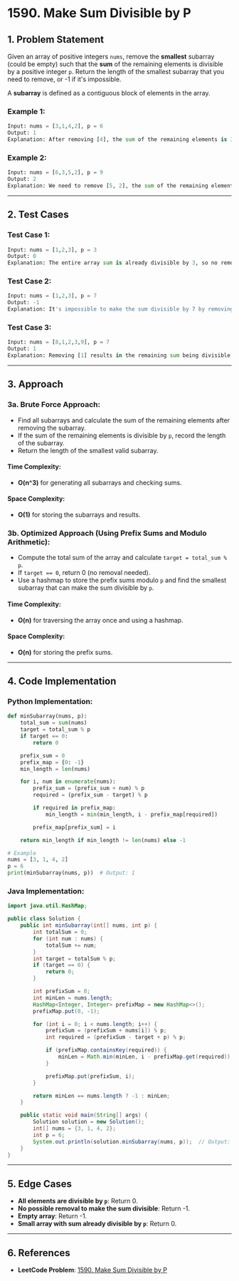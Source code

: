 # 1590. Make Sum Divisible by P

## 1. Problem Statement

Given an array of positive integers `nums`, remove the **smallest** subarray (could be empty) such that the **sum** of the remaining elements is divisible by a positive integer `p`. Return the length of the smallest subarray that you need to remove, or -1 if it's impossible.

A **subarray** is defined as a contiguous block of elements in the array.

### Example 1:
```python
Input: nums = [3,1,4,2], p = 6
Output: 1
Explanation: After removing [4], the sum of the remaining elements is 3 + 1 + 2 = 6, which is divisible by 6.
```

### Example 2:
```python
Input: nums = [6,3,5,2], p = 9
Output: 2
Explanation: We need to remove [5, 2], the sum of the remaining elements is 6 + 3 = 9, which is divisible by 9.
```

---

## 2. Test Cases

### Test Case 1:
```python
Input: nums = [1,2,3], p = 3
Output: 0
Explanation: The entire array sum is already divisible by 3, so no removal is needed.
```

### Test Case 2:
```python
Input: nums = [1,2,3], p = 7
Output: -1
Explanation: It's impossible to make the sum divisible by 7 by removing any subarray.
```

### Test Case 3:
```python
Input: nums = [8,1,2,3,9], p = 7
Output: 1
Explanation: Removing [1] results in the remaining sum being divisible by 7.
```

---

## 3. Approach

### 3a. Brute Force Approach:
- Find all subarrays and calculate the sum of the remaining elements after removing the subarray.
- If the sum of the remaining elements is divisible by `p`, record the length of the subarray.
- Return the length of the smallest valid subarray.

#### Time Complexity:
- **O(n^3)** for generating all subarrays and checking sums.

#### Space Complexity:
- **O(1)** for storing the subarrays and results.

### 3b. Optimized Approach (Using Prefix Sums and Modulo Arithmetic):
- Compute the total sum of the array and calculate `target = total_sum % p`.
- If `target == 0`, return 0 (no removal needed).
- Use a hashmap to store the prefix sums modulo `p` and find the smallest subarray that can make the sum divisible by `p`.

#### Time Complexity:
- **O(n)** for traversing the array once and using a hashmap.

#### Space Complexity:
- **O(n)** for storing the prefix sums.

---

## 4. Code Implementation

### Python Implementation:
```python
def minSubarray(nums, p):
    total_sum = sum(nums)
    target = total_sum % p
    if target == 0:
        return 0

    prefix_sum = 0
    prefix_map = {0: -1}
    min_length = len(nums)

    for i, num in enumerate(nums):
        prefix_sum = (prefix_sum + num) % p
        required = (prefix_sum - target) % p

        if required in prefix_map:
            min_length = min(min_length, i - prefix_map[required])

        prefix_map[prefix_sum] = i

    return min_length if min_length != len(nums) else -1

# Example
nums = [3, 1, 4, 2]
p = 6
print(minSubarray(nums, p))  # Output: 1
```

### Java Implementation:
```java
import java.util.HashMap;

public class Solution {
    public int minSubarray(int[] nums, int p) {
        int totalSum = 0;
        for (int num : nums) {
            totalSum += num;
        }
        int target = totalSum % p;
        if (target == 0) {
            return 0;
        }

        int prefixSum = 0;
        int minLen = nums.length;
        HashMap<Integer, Integer> prefixMap = new HashMap<>();
        prefixMap.put(0, -1);

        for (int i = 0; i < nums.length; i++) {
            prefixSum = (prefixSum + nums[i]) % p;
            int required = (prefixSum - target + p) % p;

            if (prefixMap.containsKey(required)) {
                minLen = Math.min(minLen, i - prefixMap.get(required));
            }

            prefixMap.put(prefixSum, i);
        }

        return minLen == nums.length ? -1 : minLen;
    }

    public static void main(String[] args) {
        Solution solution = new Solution();
        int[] nums = {3, 1, 4, 2};
        int p = 6;
        System.out.println(solution.minSubarray(nums, p));  // Output: 1
    }
}
```

---

## 5. Edge Cases
- **All elements are divisible by `p`**: Return 0.
- **No possible removal to make the sum divisible**: Return -1.
- **Empty array**: Return -1.
- **Small array with sum already divisible by `p`**: Return 0.

---

## 6. References
- **LeetCode Problem**: [1590. Make Sum Divisible by P](https://leetcode.com/problems/make-sum-divisible-by-p/)

